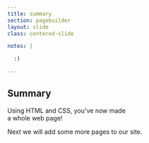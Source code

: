 ```yaml
---
title: summary
section: pagebuilder
layout: slide
class: centered-slide

notes: |

  :)

---
```


## Summary

Using HTML and CSS, you've now made<br>
a whole web page!

Next we will add some more pages to our site.
